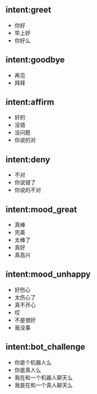 ## intent:greet
- 你好
- 早上好
- 你好么

## intent:goodbye
- 再见
- 拜拜

## intent:affirm
- 好的
- 没错
- 没问题
- 你说的对

## intent:deny
- 不对
- 你说错了
- 你说的不对

## intent:mood_great
- 真棒
- 完美
- 太棒了
- 真好
- 真高兴

## intent:mood_unhappy
- 好伤心
- 太伤心了
- 真不开心
- 哎
- 不是很好
- 我没事

## intent:bot_challenge
- 你是个机器人么
- 你是真人么
- 我在和一个机器人聊天么
- 我是在和一个真人聊天么
